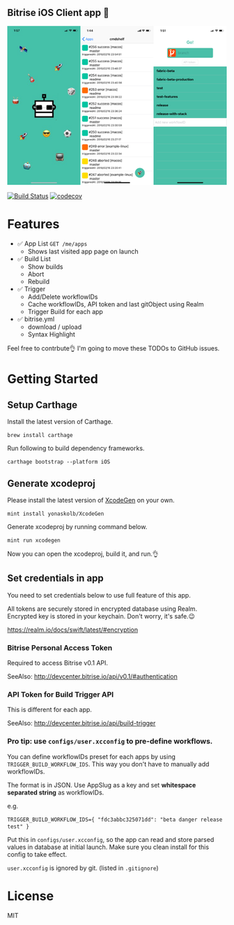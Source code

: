 Bitrise iOS Client app 🚀
---
![screen-shots.png](https://github.com/toshi0383/assets/raw/master/Bitrise-iOS/screen-shots.png)

[![Build Status](https://www.bitrise.io/app/a438cf48a72e2a1e/status.svg?token=63jRo8jI-419K26Bo3OrQw&branch=master)](https://www.bitrise.io/app/a438cf48a72e2a1e)
[![codecov](https://codecov.io/gh/toshi0383/Bitrise-iOS/branch/master/graph/badge.svg)](https://codecov.io/gh/toshi0383/Bitrise-iOS)

# Features
- ✅ App List `GET /me/apps`
    + Shows last visited app page on launch
- ✅ Build List
  + Show builds
  + Abort
  + Rebuild
- ✅ Trigger
  + Add/Delete workflowIDs
  + Cache workflowIDs, API token and last gitObject using Realm
  + Trigger Build for each app
- ✅ bitrise.yml
  + download / upload
  + Syntax Highlight

Feel free to contrbute👌 I'm going to move these TODOs to GitHub issues.

# Getting Started

## Setup Carthage
Install the latest version of Carthage.
```
brew install carthage
```

Run following to build dependency frameworks.
```
carthage bootstrap --platform iOS
```

## Generate xcodeproj

Please install the latest version of [XcodeGen](https://github.com/yonaskolb/XcodeGen) on your own.
```
mint install yonaskolb/XcodeGen
```

Generate xcodeproj by running command below.
```
mint run xcodegen
```

Now you can open the xcodeproj, build it, and run.👌

## Set credentials in app
You need to set credentials below to use full feature of this app.

All tokens are securely stored in encrypted database using Realm. Encrypted key is stored in your keychain. Don't worry, it's safe.😉

https://realm.io/docs/swift/latest/#encryption

### Bitrise Personal Access Token
Required to access Bitrise v0.1 API.

SeeAlso: http://devcenter.bitrise.io/api/v0.1/#authentication

### API Token for Build Trigger API
This is different for each app.

SeeAlso: http://devcenter.bitrise.io/api/build-trigger

### Pro tip: use `configs/user.xcconfig` to pre-define workflows.

You can define workflowIDs preset for each apps by using `TRIGGER_BUILD_WORKFLOW_IDS`. This way you don't have to manually add workflowIDs.

The format is in JSON. Use AppSlug as a key and set **whitespace separated string** as workflowIDs.

e.g.
```
TRIGGER_BUILD_WORKFLOW_IDS={ "fdc3abbc325071dd": "beta danger release test" }
```

Put this in `configs/user.xcconfig`, so the app can read and store parsed values in database at initial launch. Make sure you clean install for this config to take effect.

`user.xcconfig` is ignored by git. (listed in `.gitignore`)

# License
MIT
